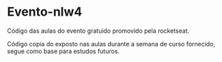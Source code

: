 # Evento-nlw4
Código das aulas do evento gratuido promovido pela rocketseat.

Código copia do exposto nas aulas durante a semana de curso fornecido, segue como base para estudos futuros.

